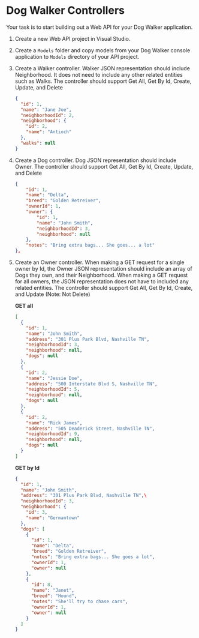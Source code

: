 # Dog Walker Controllers

Your task is to start building out a Web API for your Dog Walker application.

1. Create a new Web API project in Visual Studio.
1. Create a `Models` folder and copy models from your Dog Walker console application to `Models` directory of your API project.
1. Create a Walker controller. Walker JSON representation should include Neighborhood. It does not need to include any other related entities such as Walks. The controller should support Get All, Get By Id, Create, Update, and Delete

   ```json
   {
     "id": 1,
     "name": "Jane Joe",
     "neighborhoodId": 2,
     "neighborhood": {
       "id": 2,
       "name": "Antioch"
     },
     "walks": null
   }
   ```

1. Create a Dog controller. Dog JSON representation should include Owner. The controller should support Get All, Get By Id, Create, Update, and Delete
   ```json
   {
       "id": 1,
       "name": "Delta",
       "breed": "Golden Retreiver",
       "ownerId": 1,
       "owner": {
           "id": 1,
           "name": "John Smith",
           "neighborhoodId": 3,
           "neighborhood": null
       },
       "notes": "Bring extra bags... She goes... a lot"
   },
   ```
1. Create an Owner controller. When making a GET request for a single owner by Id, the Owner JSON representation should include an array of Dogs they own, and their Neighborhood. When making a GET request for all owners, the JSON representation does not have to included any related entities. The controller should support Get All, Get By Id, Create, and Update (Note: Not Delete)

   **GET all**

   ```json
   [
     {
       "id": 1,
       "name": "John Smith",
       "address": "301 Plus Park Blvd, Nashville TN",
       "neighborhoodId": 3,
       "neighborhood": null,
       "dogs": null
     },
     {
       "id": 2,
       "name": "Jessie Doe",
       "address": "500 Interstate Blvd S, Nashville TN",
       "neighborhoodId": 5,
       "neighborhood": null,
       "dogs": null
     },
     {
       "id": 2,
       "name": "Rick James",
       "address": "505 Deaderick Street, Nashville TN",
       "neighborhoodId": 9,
       "neighborhood": null,
       "dogs": null
     }
   ]
   ```

   **GET by Id**

   ```json
   {
     "id": 1,
     "name": "John Smith",
     "address": "301 Plus Park Blvd, Nashville TN",\
     "neighborhoodId": 3,
     "neighborhood": {
       "id": 3,
       "name": "Germantown"
     },
     "dogs": [
       {
         "id": 1,
         "name": "Delta",
         "breed": "Golden Retreiver",
         "notes": "Bring extra bags... She goes a lot",
         "ownerId": 1,
         "owner": null
       },
       {
         "id": 8,
         "name": "Janet",
         "breed": "Hound",
         "notes": "She'll try to chase cars",
         "ownerId": 1,
         "owner": null
       }
     ]
   }
   ```

